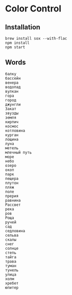 Color Control
=============

## Installation
```
brew install sox --with-flac
npm install
npm start
```

## Words
```
балку
бассейн
венера
водопад
вулкан
гора
город
джунгли
Закат
звузды
земля
кирпич
космос
котловина
курган
лощина
луна
метель
млечный путь
море
небо
озеро
окоп
парк
пещера
плутон
пляж
поле
прерия
равнина
Рассвет
река
ров
Роща
ручей
сад
седловина
сельва
скалы
снег
солнце
степь
тайга
трава
туман
тунель
улица
холм
хребет
юпитер

```

